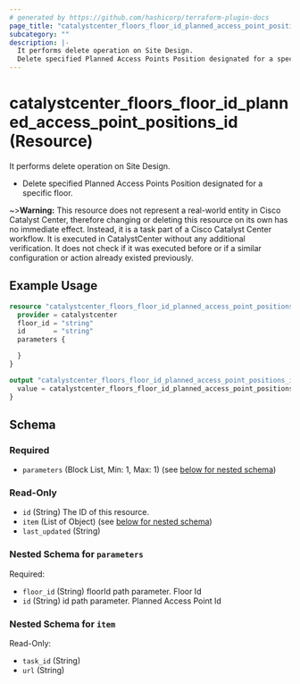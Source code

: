```yaml
---
# generated by https://github.com/hashicorp/terraform-plugin-docs
page_title: "catalystcenter_floors_floor_id_planned_access_point_positions_id Resource - terraform-provider-catalystcenter"
subcategory: ""
description: |-
  It performs delete operation on Site Design.
  Delete specified Planned Access Points Position designated for a specific floor.
---
```


# catalystcenter_floors_floor_id_planned_access_point_positions_id (Resource)

It performs delete operation on Site Design.

- Delete specified Planned Access Points Position designated for a specific floor.

~>**Warning:**
This resource does not represent a real-world entity in Cisco Catalyst Center, therefore changing or deleting this resource on its own has no immediate effect.
Instead, it is a task part of a Cisco Catalyst Center workflow. It is executed in CatalystCenter without any additional verification. It does not check if it was executed before or if a similar configuration or action already existed previously.

## Example Usage

```terraform
resource "catalystcenter_floors_floor_id_planned_access_point_positions_id" "example" {
  provider = catalystcenter
  floor_id = "string"
  id       = "string"
  parameters {

  }
}

output "catalystcenter_floors_floor_id_planned_access_point_positions_id_example" {
  value = catalystcenter_floors_floor_id_planned_access_point_positions_id.example
}
```

<!-- schema generated by tfplugindocs -->
## Schema

### Required

- `parameters` (Block List, Min: 1, Max: 1) (see [below for nested schema](#nestedblock--parameters))

### Read-Only

- `id` (String) The ID of this resource.
- `item` (List of Object) (see [below for nested schema](#nestedatt--item))
- `last_updated` (String)

<a id="nestedblock--parameters"></a>
### Nested Schema for `parameters`

Required:

- `floor_id` (String) floorId path parameter. Floor Id
- `id` (String) id path parameter. Planned Access Point Id


<a id="nestedatt--item"></a>
### Nested Schema for `item`

Read-Only:

- `task_id` (String)
- `url` (String)
